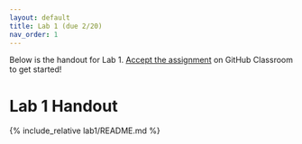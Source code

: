 ```yaml
---
layout: default
title: Lab 1 (due 2/20)
nav_order: 1
---
```


Below is the handout for Lab 1. [Accept the
assignment](https://classroom.github.com/a/5i3G8OKD) on GitHub Classroom to get
started!

# Lab 1 Handout

{% include_relative lab1/README.md %}
